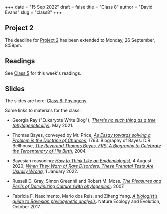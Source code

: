 +++
date = "15 Sep 2022"
draft = false
title = "Class 8"
author = "David Evans"
slug = "class8"
+++

## Project 2

The deadline for [Project 2](/project2) has been extended to Monday,
26 September, 8:59pm.

## Readings

See [Class 5](/class5) for this week's readings.

## Slides

The slides are here: [Class 8: Phylogeny](https://www.dropbox.com/s/t615j5fd59ev3gf/csbio-class8.pdf?dl=0)

Some links to materials for the class:

- Georgia Ray ("Eukaryote Write Blog"), [_There’s no such thing as a tree (phylogenetically)_](https://eukaryotewritesblog.com/2021/05/02/). May 2021.

- Thomas Bayes, conveyed by Mr. Price, [_As Essay towards solving a Problem in the Doctrine of Chances_](/docs/bayes1763.pdf), 1763. Biography of Bayes: D.R. Bellhouse, [_The Reverend Thomas Bayes, FRS:
A Biography to Celebrate the Tercentenary of His Birth_](https://biostat.jhsph.edu/courses/bio621/misc/bayesbiog.pdf), 2004.

- Bayesian reasoning: [_How to Think Like an Epidemiologist_](https://www.nytimes.com/2020/08/04/science/coronavirus-bayes-statistics-math.html), 4 August 2020; [_When They Warn of Rare Disorders, These Prenatal Tests Are Usually Wrong_](https://www.nytimes.com/2022/01/01/upshot/pregnancy-birth-genetic-testing.html
), 1 January 2022.

- Russell D. Gray, Simon Greenhil and Robert M. Moss. [_The Pleasures and Perils of Darwinizing Culture (with phylogenies)_](https://simon.net.nz/publication/Gray_et_al_2007.pdf). 2007.

- Fabrícia F. Nascimento, Mario dos Reis, and Ziheng Yang. [_A
  biologist’s guide to Bayesian phylogenetic analysis_](/docs/nascimento2017.pdf). Nature Ecology and Evolution, October 2017.


